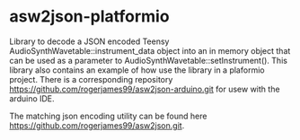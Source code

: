# asw2json-platformio

Library to decode a JSON encoded Teensy AudioSynthWavetable::instrument_data object into an in memory object that can be used as a parameter to AudioSynthWavetable::setInstrument(). This library also contains an example of how use the library in a plaformio project. There is a corresponding repository https://github.com/rogerjames99/asw2json-arduino.git for usew with the arduino IDE.

The matching json encoding utility can be found here https://github.com/rogerjames99/asw2json.git.
